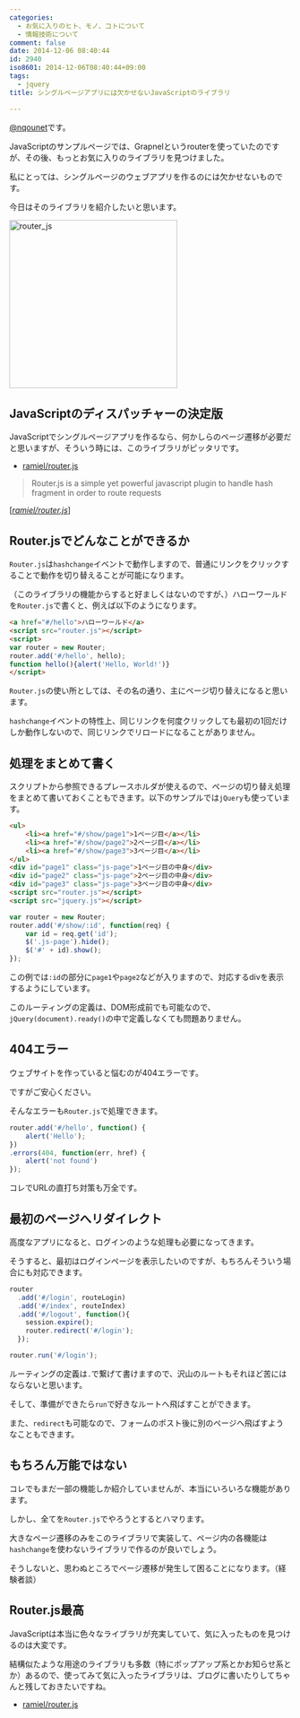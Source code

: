 ```yaml
---
categories:
  - お気に入りのヒト、モノ、コトについて
  - 情報技術について
comment: false
date: 2014-12-06 08:40:44
id: 2940
iso8601: 2014-12-06T08:40:44+09:00
tags:
  - jquery
title: シングルページアプリには欠かせないJavaScriptのライブラリ

---
```


<p><a href="https://twitter.com/nqounet">@nqounet</a>です。</p>

<p>JavaScriptのサンプルページでは、Grapnelというrouterを使っていたのですが、その後、もっとお気に入りのライブラリを見つけました。</p>

<p>私にとっては、シングルページのウェブアプリを作るのには欠かせないものです。</p>

<p>今日はそのライブラリを紹介したいと思います。</p>



<p><a href="http://www.nqou.net/wp-content/uploads/2014/12/router_js.jpg"><img src="http://www.nqou.net/wp-content/uploads/2014/12/router_js-300x300.jpg" alt="router_js" width="300" height="300" class="alignright size-medium wp-image-2941" /></a></p>

<h2>JavaScriptのディスパッチャーの決定版</h2>

<p>JavaScriptでシングルページアプリを作るなら、何かしらのページ遷移が必要だと思いますが、そういう時には、このライブラリがピッタリです。</p>

<ul>
<li><a href="https://github.com/ramiel/router.js">ramiel/router.js</a></li>
</ul>

<blockquote cite="https://github.com/ramiel/router.js" title="ramiel/router.js" class="blockquote"><p>Router.js is a simple yet powerful javascript plugin to handle hash fragment in order to route requests</p></blockquote>

<div class="cite">[<cite><a href="https://github.com/ramiel/router.js">ramiel/router.js</a></cite>]</div>

<h2>Router.jsでどんなことができるか</h2>

<p><code>Router.js</code>は<code>hashchange</code>イベントで動作しますので、普通にリンクをクリックすることで動作を切り替えることが可能になります。</p>

<p>（このライブラリの機能からすると好ましくはないのですが、）ハローワールドを<code>Router.js</code>で書くと、例えば以下のようになります。</p>

```html
<a href="#/hello">ハローワールド</a>
<script src="router.js"></script>
<script>
var router = new Router;
router.add('#/hello', hello);
function hello(){alert('Hello, World!')}
</script>
```

<p><code>Router.js</code>の使い所としては、その名の通り、主にページ切り替えになると思います。</p>

<p><code>hashchange</code>イベントの特性上、同じリンクを何度クリックしても最初の1回だけしか動作しないので、同じリンクでリロードになることがありません。</p>

<h2>処理をまとめて書く</h2>

<p>スクリプトから参照できるプレースホルダが使えるので、ページの切り替え処理をまとめて書いておくこともできます。以下のサンプルでは<code>jQuery</code>も使っています。</p>

```html
<ul>
    <li><a href="#/show/page1">1ページ目</a></li>
    <li><a href="#/show/page2">2ページ目</a></li>
    <li><a href="#/show/page3">3ページ目</a></li>
</ul>
<div id="page1" class="js-page">1ページ目の中身</div>
<div id="page2" class="js-page">2ページ目の中身</div>
<div id="page3" class="js-page">3ページ目の中身</div>
<script src="router.js"></script>
<script src="jquery.js"></script>
```

```js
var router = new Router;
router.add('#/show/:id', function(req) {
    var id = req.get('id');
    $('.js-page').hide();
    $('#' + id).show();
});
```

<p>この例では<code>:id</code>の部分に<code>page1</code>や<code>page2</code>などが入りますので、対応するdivを表示するようにしています。</p>

<p>このルーティングの定義は、DOM形成前でも可能なので、<code>jQuery(document).ready()</code>の中で定義しなくても問題ありません。</p>

<h2>404エラー</h2>

<p>ウェブサイトを作っていると悩むのが404エラーです。</p>

<p>ですがご安心ください。</p>

<p>そんなエラーも<code>Router.js</code>で処理できます。</p>

```js
router.add('#/hello', function() {
    alert('Hello');
})
.errors(404, function(err, href) {
    alert('not found')
});
```

<p>コレでURLの直打ち対策も万全です。</p>

<h2>最初のページへリダイレクト</h2>

<p>高度なアプリになると、ログインのような処理も必要になってきます。</p>

<p>そうすると、最初はログインページを表示したいのですが、もちろんそういう場合にも対応できます。</p>

```js
router
  .add('#/login', routeLogin)
  .add('#/index', routeIndex)
  .add('#/logout', function(){
    session.expire();
    router.redirect('#/login');
  });

router.run('#/login');
```

<p>ルーティングの定義は<code>.</code>で繋げて書けますので、沢山のルートもそれほど苦にはならないと思います。</p>

<p>そして、準備ができたら<code>run</code>で好きなルートへ飛ばすことができます。</p>

<p>また、<code>redirect</code>も可能なので、フォームのポスト後に別のページヘ飛ばすようなこともできます。</p>

<h2>もちろん万能ではない</h2>

<p>コレでもまだ一部の機能しか紹介していませんが、本当にいろいろな機能があります。</p>

<p>しかし、全てを<code>Router.js</code>でやろうとするとハマります。</p>

<p>大きなページ遷移のみをこのライブラリで実装して、ページ内の各機能は<code>hashchange</code>を使わないライブラリで作るのが良いでしょう。</p>

<p>そうしないと、思わぬところでページ遷移が発生して困ることになります。（経験者談）</p>

<h2>Router.js最高</h2>

<p>JavaScriptは本当に色々なライブラリが充実していて、気に入ったものを見つけるのは大変です。</p>

<p>結構似たような用途のライブラリも多数（特にポップアップ系とかお知らせ系とか）あるので、使ってみて気に入ったライブラリは、ブログに書いたりしてちゃんと残しておきたいですね。</p>

<ul>
<li><a href="https://github.com/ramiel/router.js">ramiel/router.js</a></li>
</ul>
    	